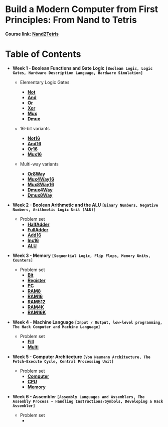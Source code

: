 # Build a Modern Computer from First Principles: From Nand to Tetris

**Course link:** **[Nand2Tetris](https://www.nand2tetris.org/)**<br/>

# Table of Contents 

* **Week 1 - Boolean Functions and Gate Logic ```[Boolean Logic, Logic Gates, Hardware Description Language, Hardware Simulation]```**
  * Elementary Logic Gates                    
    * **[Not]()**                                
    * **[And]()**                              
    * **[Or]()**                                 
    * **[Xor]()**                              
    * **[Mux]()**                                                 
    * **[Dmux]()**

  * 16-bit variants
    * **[Not16]()**
    * **[And16]()**
    * **[Or16]()**
    * **[Mux16]()**

  * Multi-way variants
    * **[Or8Way]()**
    * **[Mux4Way16]()**
    * **[Mux8Way16]()**
    * **[Dmux4Way]()**
    * **[Dmux8Way]()**

* **Week 2 - Boolean Arithmetic and the ALU ```[Binary Numbers, Negative Numbers, Arithmetic Logic Unit (ALU)]```**
  * Problem set
    * **[HalfAdder]()**
    * **[FullAdder]()**
    * **[Add16]()**
    * **[Inc16]()**
    * **[ALU]()**

* **Week 3 - Memory ```[Sequential Logic, Flip Flops, Memory Units, Counters]```**
  * Problem set
    * **[Bit]()**
    * **[Register]()**
    * **[PC]()**
    * **[RAM8]()**
    * **[RAM16]()**
    * **[RAM512]()**
    * **[RAM4K]()**
    * **[RAM16K]()**

* **Week 4 - Machine Language ```[Input / Output, low-level programming, The Hack Computer and Machine Language]```**
  * Problem set
    * **[Fill]()**
    * **[Multi]()**

* **Week 5 - Computer Architecture ```[Von Neumann Architecture, The Fetch-Execute Cycle, Central Processing Unit]```**
  * Problem set
    * **[Computer]()**
    * **[CPU]()**
    * **[Memory]()**

* **Week 6 - Assembler ```[Assembly Languages and Assemblers, The Assembly Process - Handling Instructions/Symbols, Developing a Hack Assembler]```**
  * Problem set
    * **[]()**
